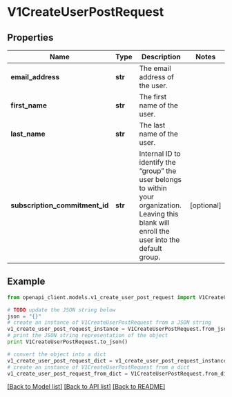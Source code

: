 # V1CreateUserPostRequest


## Properties
Name | Type | Description | Notes
------------ | ------------- | ------------- | -------------
**email_address** | **str** | The email address of the user. | 
**first_name** | **str** | The first name of the user. | 
**last_name** | **str** | The last name of the user. | 
**subscription_commitment_id** | **str** | Internal ID to identify the “group” the user belongs to within your organization. Leaving this blank will enroll the user into the default group. | [optional] 

## Example

```python
from openapi_client.models.v1_create_user_post_request import V1CreateUserPostRequest

# TODO update the JSON string below
json = "{}"
# create an instance of V1CreateUserPostRequest from a JSON string
v1_create_user_post_request_instance = V1CreateUserPostRequest.from_json(json)
# print the JSON string representation of the object
print V1CreateUserPostRequest.to_json()

# convert the object into a dict
v1_create_user_post_request_dict = v1_create_user_post_request_instance.to_dict()
# create an instance of V1CreateUserPostRequest from a dict
v1_create_user_post_request_from_dict = V1CreateUserPostRequest.from_dict(v1_create_user_post_request_dict)
```
[[Back to Model list]](../README.md#documentation-for-models) [[Back to API list]](../README.md#documentation-for-api-endpoints) [[Back to README]](../README.md)


